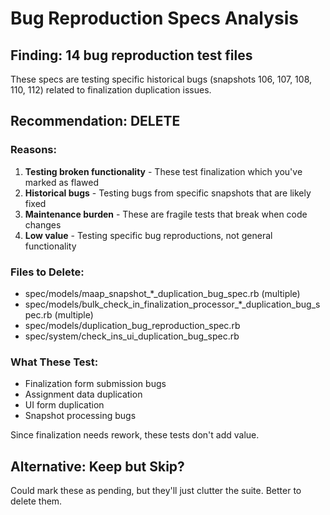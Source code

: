 # Bug Reproduction Specs Analysis

## Finding: 14 bug reproduction test files

These specs are testing specific historical bugs (snapshots 106, 107, 108, 110, 112) related to finalization duplication issues.

## Recommendation: DELETE

### Reasons:
1. **Testing broken functionality** - These test finalization which you've marked as flawed
2. **Historical bugs** - Testing bugs from specific snapshots that are likely fixed
3. **Maintenance burden** - These are fragile tests that break when code changes
4. **Low value** - Testing specific bug reproductions, not general functionality

### Files to Delete:
- spec/models/maap_snapshot_*_duplication_bug_spec.rb (multiple)
- spec/models/bulk_check_in_finalization_processor_*_duplication_bug_spec.rb (multiple)
- spec/models/duplication_bug_reproduction_spec.rb
- spec/system/check_ins_ui_duplication_bug_spec.rb

### What These Test:
- Finalization form submission bugs
- Assignment data duplication
- UI form duplication
- Snapshot processing bugs

Since finalization needs rework, these tests don't add value.

## Alternative: Keep but Skip?

Could mark these as pending, but they'll just clutter the suite. Better to delete them.


